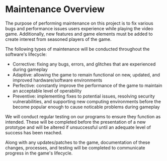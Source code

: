 # Maintenance Overview

The purpose of performing maintenance on this project is to fix various bugs and performance issues users experience while playing the video game. Additionally, new features and game elements must be added to create interest from seasoned players of the game.

The following types of maintenance will be conducted throughout the software's lifecycle:
- Corrective: fixing any bugs, errors, and glitches that are experienced during gameplay
- Adaptive: allowing the game to remain functional on new, updated, and improved hardware/software environments
- Perfective: constantly improve the performance of the game to maintain an acceptable level of operability
- Preventive: implementing fixes to potential issues, resolving security vulnerabilities, and supporting new computing environments before the become popular enough to cause noticable problems during gameplay

We will conduct regular testing on our programs to ensure they function as intended. These will be completed before the presentation of a new prototype and will be altered if unsuccessful until an adequate level of success has been reached.

Along with any updates/patches to the game, documentation of these changes, processes, and testing will be completed to communicate progress in the game's lifecycle.
